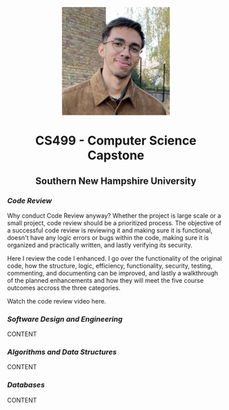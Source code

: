 <center>
  <img src="Miguel Little.jpg" height=250 width=250>
</center>

# <center>CS499 - Computer Science Capstone</center>

## <center>Southern New Hampshire University</center>

### *Code Review*

Why conduct Code Review anyway?
Whether the project is large scale or a small project, code review should be a prioritized process. The objective of a successful code review is reviewing it and making sure it is functional, doesn't have any logic errors or bugs within the code, making sure it is organized and practically written, and lastly verifying its security.

Here I review the code I enhanced. I go over the functionality of the original code, how the structure, logic, efficiency, functionality, security, testing, commenting, and documenting can be improved, and lastly a walkthrough of the planned enhancements and how they will meet the five course outcomes accross the three categories.

Watch the code review video here.

### *Software Design and Engineering*

CONTENT

### *Algorithms and Data Structures*

CONTENT

### *Databases*

CONTENT
